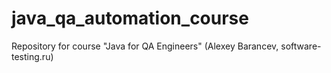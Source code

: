 # java_qa_automation_course
Repository for course "Java for QA Engineers" (Alexey Barancev, software-testing.ru)
